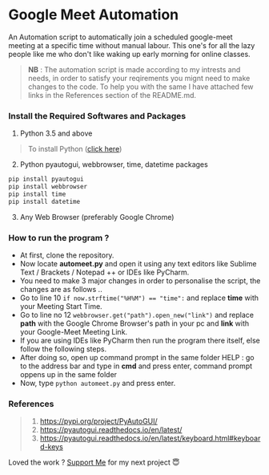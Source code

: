 # **Google Meet Automation**
An Automation script to automatically join a scheduled google-meet meeting at a specific time without manual labour. This one's for all the lazy people like me who don't like waking up early morning for online classes.

>**NB** : The automation script is made according to my intrests and needs, in order to satisfy your reqirements you mignt need to make changes to the code. To help you with the same I have attached few links in the References section of the README.md.


### Install the Required Softwares and Packages
1. Python 3.5 and above
> To install Python ([click here](https://www.python.org/downloads/))
2. Python pyautogui, webbrowser, time, datetime packages
```python
pip install pyautogui
pip install webbrowser
pip install time
pip install datetime
```
3. Any Web Browser (preferably Google Chrome)


### How to run the program ?
- At first, clone the repository.
- Now locate **automeet.py** and open it using any text editors like Sublime Text / Brackets / Notepad ++ or IDEs like PyCharm.
- You need to make 3 major changes in order to personalise the script, the changes are as follows ..
- Go to line 10 `if now.strftime("%H%M") == "time":` and replace **time** with your Meeting Start Time.
- Go to line no 12 `webbrowser.get("path").open_new("link")` and replace **path** with the Google Chrome Browser's path in your pc and **link** with your Google-Meet Meeting Link.
- If you are using IDEs like PyCharm then run the program there itself, else follow the following steps.
- After doing so, open up command prompt in the same folder 
	HELP : go to the address bar and type in **cmd** and press enter, command prompt oppens up in the same folder
- Now, type `python automeet.py` and press enter.


### References
> 1. https://pypi.org/project/PyAutoGUI/
> 2. https://pyautogui.readthedocs.io/en/latest/
> 3. https://pyautogui.readthedocs.io/en/latest/keyboard.html#keyboard-keys

Loved the work ? [Support Me](https://paypal.me/shubhadeepmandal394?locale.x=en_GB) for my next project 😇